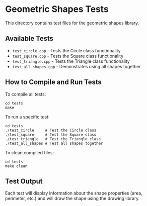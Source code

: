# Geometric Shapes Tests

This directory contains test files for the geometric shapes library.

## Available Tests

- `test_circle.cpp` - Tests the Circle class functionality
- `test_square.cpp` - Tests the Square class functionality  
- `test_triangle.cpp` - Tests the Triangle class functionality
- `test_all_shapes.cpp` - Demonstrates using all shapes together

## How to Compile and Run Tests

To compile all tests:

```
cd tests
make
```

To run a specific test:

```
cd tests
./test_circle     # Test the Circle class
./test_square     # Test the Square class
./test_triangle   # Test the Triangle class
./test_all_shapes # Test all shapes together
```

To clean compiled files:

```
cd tests
make clean
```

## Test Output

Each test will display information about the shape properties (area, perimeter, etc.) 
and will draw the shape using the drawing library. 